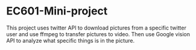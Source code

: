 # EC601-Mini-project

This project uses twitter API to download pictures from a specific twitter user and use ffmpeg to transfer pictures to video. Then use Google vision API to analyze what specific things is in the picture.
